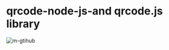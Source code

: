 # qrcode-node-js-and qrcode.js library
![m-gtihub](https://github.com/mijaleta/qrcode/assets/101978426/7ce35c9a-99c9-4c21-82c5-06949b5d955e)
